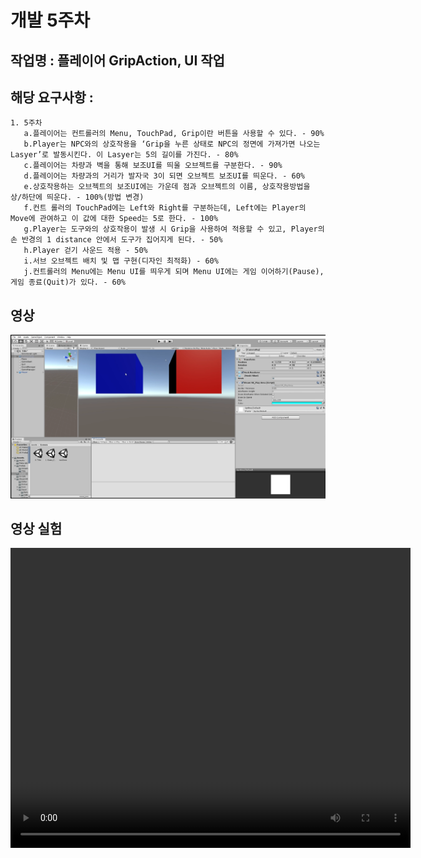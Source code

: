 # 개발 5주차

## 작업명 : 플레이어 GripAction, UI 작업

## 해당 요구사항 : 
    1. 5주차
       a.플레이어는 컨트롤러의 Menu, TouchPad, Grip이란 버튼을 사용할 수 있다. - 90%
       b.Player는 NPC와의 상호작용을 ‘Grip을 누른 상태로 NPC의 정면에 가져가면 나오는 Lasyer’로 발동시킨다. 이 Lasyer는 5의 길이를 가진다. - 80%
       c.플레이어는 차량과 벽을 통해 보조UI를 띄울 오브젝트를 구분한다. - 90%
       d.플레이어는 차량과의 거리가 발자국 3이 되면 오브젝트 보조UI를 띄운다. - 60%
       e.상호작용하는 오브젝트의 보조UI에는 가운데 점과 오브젝트의 이름, 상호작용방법을 상/하단에 띄운다. - 100%(방법 변경)
       f.컨트 롤러의 TouchPad에는 Left와 Right를 구분하는데, Left에는 Player의 Move에 관여하고 이 값에 대한 Speed는 5로 한다. - 100%
       g.Player는 도구와의 상호작용이 발생 시 Grip을 사용하여 적용할 수 있고, Player의 손 반경의 1 distance 안에서 도구가 집어지게 된다. - 50%
       h.Player 걷기 사운드 적용 - 50%
       i.서브 오브젝트 배치 및 맵 구현(디자인 최적화) - 60%
       j.컨트롤러의 Menu에는 Menu UI를 띄우게 되며 Menu UI에는 게임 이어하기(Pause), 게임 종료(Quit)가 있다. - 60%
       
       
## 영상
[![5주차](./img/2020_GameProject_4.png)](https://youtu.be/MDNVP-XZuJA)




## 영상 실험
<video controls width="640" height="480" >

    <source src="./files/w04/2020_GameProject_4.gif" type="video/gif>

    Sorry, your browser doesn't support embedded videos.

</video>
